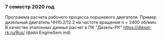 ### 7 семестр 2020 год


Программа расчета рабочего процесса поршневого двигателя. Пример дизельный двигатель ЧН10.2/12.2 на частоте вращения n = 2400 об/мин. В качестве эталонных данных расчет в ПК "Дизель-РК" https://diesel-rk.ru/Rus/ (файл EngineSem.ind)
